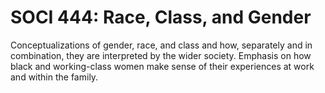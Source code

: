 # SOCI 444: Race, Class, and Gender

Conceptualizations of gender, race, and class and how, separately and in combination, they are interpreted by the wider society. Emphasis on how black and working-class women make sense of their experiences at work and within the family.